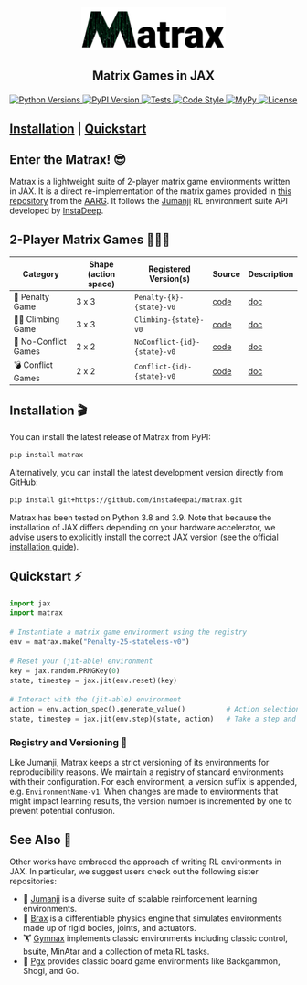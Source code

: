 <p align="center">
    <a href="docs/matrax_logo.png">
        <img src="docs/matrax_logo.png" alt="Matrax logo" width="50%"/>
    </a>
</p>

<h2 align="center">
    <p>Matrix Games in JAX</p>
</h2>
<p align="center">
    <a href="https://www.python.org/doc/versions/">
      <img src="https://img.shields.io/pypi/pyversions/jumanji.svg?style=flat-square" alt="Python Versions">
    </a>
    <a href="https://badge.fury.io/py/jumanji">
      <img src="https://badge.fury.io/py/jumanji.svg" alt="PyPI Version">
    </a>
    <a href="https://github.com/instadeepai/jumanji/actions/workflows/tests_linters.yml">
      <img src="https://github.com/instadeepai/jumanji/actions/workflows/tests_linters.yml/badge.svg" alt="Tests">
    </a>
    <a href="https://github.com/psf/black">
      <img src="https://img.shields.io/badge/code%20style-black-000000.svg" alt="Code Style">
    </a>
    <a href="http://mypy-lang.org/">
      <img src="http://www.mypy-lang.org/static/mypy_badge.svg" alt="MyPy">
    </a>
    <a href="https://opensource.org/licenses/Apache-2.0">
      <img src="https://img.shields.io/badge/License-Apache%202.0-orange.svg" alt="License">
    </a>
</p>

[**Installation**](#install)
| [**Quickstart**](#quickstart)
---

## Enter the Matrax! 😎

Matrax is a lightweight suite of 2-player matrix game environments written in JAX. It is a direct re-implementation of the matrix games provided in [this repository](https://github.com/uoe-agents/matrix-games) from the [AARG](https://agents.inf.ed.ac.uk/). It follows the [Jumanji](https://github.com/instadeepai/jumanji) RL environment suite API developed by [InstaDeep](https://www.instadeep.com/).

<h2 name="environments" id="environments">2-Player Matrix Games 🧑‍🤝‍🧑 </h2>

| Category                              | Shape (action space) | Registered Version(s)                                | Source                                                                                           | Description                                                            |
|------------------------------------------|----------|------------------------------------------------------|--------------------------------------------------------------------------------------------------|------------------------------------------------------------------------|
| 🔻 Penalty Game                              | 3 x 3  | `Penalty-{k}-{state}-v0`                                        | [code](https://github.com/instadeepai/matrax/blob/main/matrax/games/penalty.py)   | [doc]()   |
| 🧗‍♀️ Climbing Game                              | 3 x 3  | `Climbing-{state}-v0`                                        | [code](https://github.com/instadeepai/matrax/blob/main/matrax/games/climbing.py)   | [doc]()   |
| 🤝 No-Conflict Games                              | 2 x 2  | `NoConflict-{id}-{state}-v0`                                   | [code](https://github.com/instadeepai/matrax/blob/main/matrax/games/no_conflict.py)   | [doc]()   |
| 💣 Conflict Games                        | 2 x 2    | `Conflict-{id}-{state}-v0`                                     | [code](https://github.com/instadeepai/matrax/blob/main/matrax/games/conflict.py) | [doc]() |

<h2 name="install" id="install">Installation 🎬</h2>

You can install the latest release of Matrax from PyPI:

```bash
pip install matrax
```

Alternatively, you can install the latest development version directly from GitHub:

```bash
pip install git+https://github.com/instadeepai/matrax.git
```

Matrax has been tested on Python 3.8 and 3.9.
Note that because the installation of JAX differs depending on your hardware accelerator,
we advise users to explicitly install the correct JAX version (see the
[official installation guide](https://github.com/google/jax#installation)).

<h2 name="quickstart" id="quickstart">Quickstart ⚡</h2>

```python
import jax
import matrax

# Instantiate a matrix game environment using the registry
env = matrax.make("Penalty-25-stateless-v0")

# Reset your (jit-able) environment
key = jax.random.PRNGKey(0)
state, timestep = jax.jit(env.reset)(key)

# Interact with the (jit-able) environment
action = env.action_spec().generate_value()          # Action selection (dummy value here)
state, timestep = jax.jit(env.step)(state, action)   # Take a step and observe the next state and time step
```

### Registry and Versioning 📖

Like Jumanji, Matrax keeps a strict versioning of its environments for reproducibility reasons.
We maintain a registry of standard environments with their configuration.
For each environment, a version suffix is appended, e.g. `EnvironmentName-v1`.
When changes are made to environments that might impact learning results,
the version number is incremented by one to prevent potential confusion.

## See Also 🔎

Other works have embraced the approach of writing RL environments in JAX.
In particular, we suggest users check out the following sister repositories:

- 🌴 [Jumanji](https://github.com/instadeepai/jumanji) is a diverse suite of scalable reinforcement learning environments.
- 🦾 [Brax](https://github.com/google/brax) is a differentiable physics engine that simulates
environments made up of rigid bodies, joints, and actuators.
- 🏋️‍ [Gymnax](https://github.com/RobertTLange/gymnax) implements classic environments including
classic control, bsuite, MinAtar and a collection of meta RL tasks.
- 🎲 [Pgx](https://github.com/sotetsuk/pgx) provides classic board game environments like
Backgammon, Shogi, and Go.
